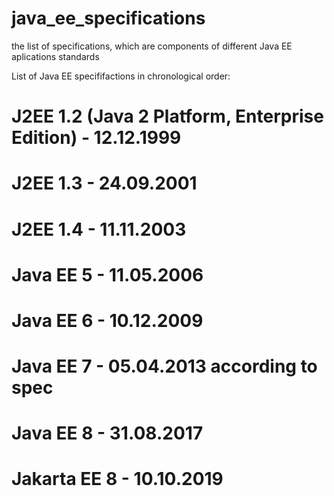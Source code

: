 # java_ee_specifications
the list of specifications, which are components of different Java EE aplications standards

List of Java EE specififactions in chronological order:
 
# J2EE 1.2 (Java 2 Platform, Enterprise Edition) - 12.12.1999

# J2EE 1.3 - 24.09.2001

# J2EE 1.4 - 11.11.2003

# Java EE 5 - 11.05.2006

# Java EE 6 - 10.12.2009

# Java EE 7 - 05.04.2013 according to spec

# Java EE 8 - 31.08.2017

# Jakarta EE 8 - 10.10.2019
